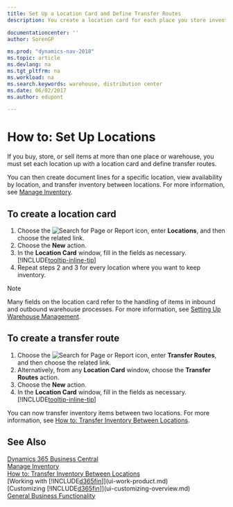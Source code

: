 ```yaml
---
title: Set Up a Location Card and Define Transfer Routes
description: You create a location card for each place you store inventory items, for example, a warehouse or distribution center, and set up routes to transfer items between locations.

documentationcenter: ''
author: SorenGP

ms.prod: "dynamics-nav-2018"
ms.topic: article
ms.devlang: na
ms.tgt_pltfrm: na
ms.workload: na
ms.search.keywords: warehouse, distribution center
ms.date: 06/02/2017
ms.author: edupont

---
```

# How to: Set Up Locations
If you buy, store, or sell items at more than one place or warehouse, you must set each location up with a location card and define transfer routes.

You can then create document lines for a specific location, view availability by location, and transfer inventory between locations. For more information, see [Manage Inventory](inventory-manage-inventory.md).

## To create a location card
1. Choose the ![Search for Page or Report](media/ui-search/search_small.png "Search for Page or Report icon") icon, enter **Locations**, and then choose the related link.
2. Choose the **New** action.
3. In the **Location Card** window, fill in the fields as necessary. [!INCLUDE[tooltip-inline-tip](includes/tooltip-inline-tip_md.md)]
4. Repeat steps 2 and 3 for every location where you want to keep inventory.

> [!NOTE]  
> Many fields on the location card refer to the handling of items in inbound and outbound warehouse processes. For more information, see [Setting Up Warehouse Management](warehouse-setup-warehouse.md).

## To create a transfer route
1. Choose the ![Search for Page or Report](media/ui-search/search_small.png "Search for Page or Report icon") icon, enter **Transfer Routes**, and then choose the related link.
2. Alternatively, from any **Location Card** window, choose the **Transfer Routes** action.
3. Choose the **New** action.
4. In the **Location Card** window, fill in the fields as necessary. [!INCLUDE[tooltip-inline-tip](includes/tooltip-inline-tip_md.md)]

You can now transfer inventory items between two locations. For more information, see [How to: Transfer Inventory Between Locations](inventory-how-transfer-between-locations.md).    

## See Also
[Dynamics 365 Business Central](/dynamics365/business-central/)  
[Manage Inventory](inventory-manage-inventory.md)  
[How to: Transfer Inventory Between Locations](inventory-how-transfer-between-locations.md)    
[Working with [!INCLUDE[d365fin](includes/d365fin_md.md)]](ui-work-product.md)  
[Customizing [!INCLUDE[d365fin](includes/d365fin_md.md)]](ui-customizing-overview.md)  
[General Business Functionality](ui-across-business-areas.md)
